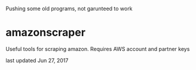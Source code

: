 Pushing some old programs, not garunteed to work

# amazonscraper
Useful tools for scraping amazon. Requires AWS account and partner keys

last updated Jun 27, 2017
